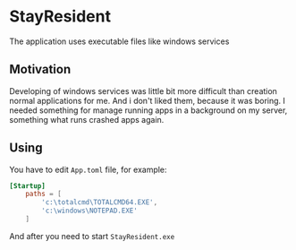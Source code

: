 # StayResident

The application uses executable files like windows services

## Motivation

Developing of windows services was little bit more difficult than creation normal applications for me. And i don't liked them, because it was boring. I needed something for manage running apps in a background on my server, something what runs crashed apps again.

## Using

You have to edit `App.toml` file, for example:

```toml
[Startup]
	paths = [
		'c:\totalcmd\TOTALCMD64.EXE',
		'c:\windows\NOTEPAD.EXE'
	]
```
  
And after you need to start `StayResident.exe`
